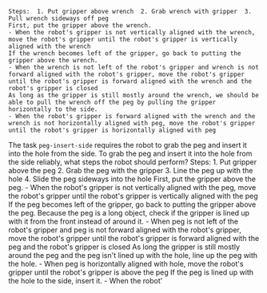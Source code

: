 
    Steps:  1. Put gripper above wrench  2. Grab wrench with gripper  3. Pull wrench sideways off peg
    First, put the gripper above the wrench.
    - When the robot's gripper is not vertically aligned with the wrench, move the robot's gripper until the robot's gripper is vertically aligned with the wrench
    If the wrench becomes left of the gripper, go back to putting the gripper above the wrench.
    - When the wrench is not left of the robot's gripper and wrench is not forward aligned with the robot's gripper, move the robot's gripper until the robot's gripper is forward aligned with the wrench and the robot's gripper is closed
    As long as the gripper is still mostly around the wrench, we should be able to pull the wrench off the peg by pulling the gripper horizontally to the side.
    - When the robot's gripper is forward aligned with the wrench and the wrench is not horizontally aligned with peg, move the robot's gripper until the robot's gripper is horizontally aligned with peg

The task `peg-insert-side` requires the robot to grab the peg and insert it into the hole from the side.
To grab the peg and insert it into the hole from the side reliably, what steps the robot should perform?
    Steps:  1. Put gripper above the peg  2. Grab the peg with the gripper  3. Line the peg up with the hole  4. Slide the peg sideways into the hole
    First, put the gripper above the peg.
    - When the robot's gripper is not vertically aligned with the peg, move the robot's gripper until the robot's gripper is vertically aligned with the peg
    If the peg becomes left of the gripper, go back to putting the gripper above the peg. Because the peg is a long object, check if the gripper is lined up with it from the front instead of around it.
    - When peg is not left of the robot's gripper and peg is not forward aligned with the robot's gripper, move the robot's gripper until the robot's gripper is forward aligned with the peg and the robot's gripper is closed
    As long the gripper is still mostly around the peg and the peg isn't lined up with the hole, line up the peg with the hole.
    - When peg is horizontally aligned with hole, move the robot's gripper until the robot's gripper is above the peg
    If the peg is lined up with the hole to the side, insert it.
    - When the robot'